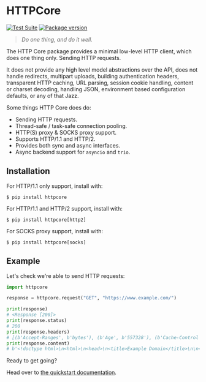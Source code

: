 # HTTPCore

[![Test Suite](https://github.com/encode/httpcore/workflows/Test%20Suite/badge.svg)](https://github.com/encode/httpcore/actions)
[![Package version](https://badge.fury.io/py/httpcore.svg)](https://pypi.org/project/httpcore/)

> *Do one thing, and do it well.*

The HTTP Core package provides a minimal low-level HTTP client, which does
one thing only. Sending HTTP requests.

It does not provide any high level model abstractions over the API,
does not handle redirects, multipart uploads, building authentication headers,
transparent HTTP caching, URL parsing, session cookie handling,
content or charset decoding, handling JSON, environment based configuration
defaults, or any of that Jazz.

Some things HTTP Core does do:

* Sending HTTP requests.
* Thread-safe / task-safe connection pooling.
* HTTP(S) proxy & SOCKS proxy support.
* Supports HTTP/1.1 and HTTP/2.
* Provides both sync and async interfaces.
* Async backend support for `asyncio` and `trio`.

## Installation

For HTTP/1.1 only support, install with:

```shell
$ pip install httpcore
```

For HTTP/1.1 and HTTP/2 support, install with:

```shell
$ pip install httpcore[http2]
```

For SOCKS proxy support, install with:

```shell
$ pip install httpcore[socks]
```

## Example

Let's check we're able to send HTTP requests:

```python
import httpcore

response = httpcore.request("GET", "https://www.example.com/")

print(response)
# <Response [200]>
print(response.status)
# 200
print(response.headers)
# [(b'Accept-Ranges', b'bytes'), (b'Age', b'557328'), (b'Cache-Control', b'max-age=604800'), ...]
print(response.content)
# b'<!doctype html>\n<html>\n<head>\n<title>Example Domain</title>\n\n<meta charset="utf-8"/>\n ...'
```

Ready to get going?

Head over to [the quickstart documentation](quickstart.md).
